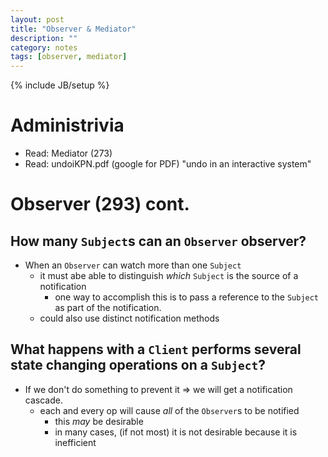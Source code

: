 ```yaml
---
layout: post
title: "Observer & Mediator"
description: ""
category: notes
tags: [observer, mediator]
---
```

{% include JB/setup %}

# Administrivia

* Read: Mediator (273)
* Read: undoiKPN.pdf (google for PDF) "undo in an interactive system"

# Observer (293) cont.

## How many `Subject`s can an `Observer` observer?

* When an `Observer` can watch more than one `Subject`
	* it must abe able to distinguish *which* `Subject` is the source of a notification
		- one way to accomplish this is to pass a reference to the `Subject` as part of the notification. 
	* could also use distinct notification methods

## What happens with a `Client` performs several state changing operations on a `Subject`? 

* If we don't do something to prevent it => we will get a notification cascade. 
	- each and every op will cause *all* of the `Observer`s to be notified
		* this *may* be desirable
		* in many cases, (if not most) it is not desirable because it is inefficient

